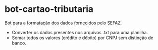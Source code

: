 # bot-cartao-tributaria

Bot para a formatação dos dados fornecidos pelo SEFAZ.

- Converter os dados presentes nos arquivos .txt para uma planilha.
- Somar todos os valores (crédito e débito) por CNPJ sem distinção de banco.
